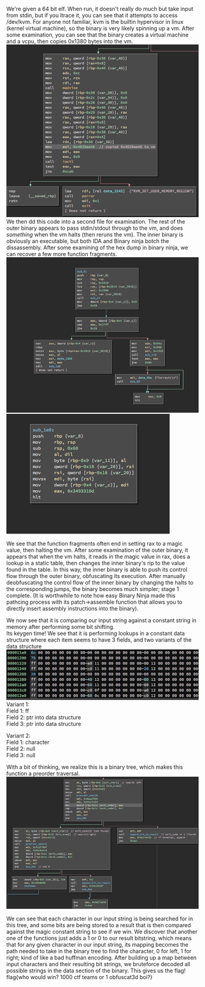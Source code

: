 We're given a 64 bit elf. When run, it doesn't really do much but take input from stdin, but if you ltrace it, you can see that it attempts to access /dev/kvm. For anyone not familiar, kvm is the builtin hypervisor in linux (kernel virtual machine), so the binary is very likely spinning up a vm. After some examination, you can see that the binary creates a virtual machine and a vcpu, then copies 0x1380 bytes into the vm. 
![](copied_region.png?raw=true)  
We then dd this code into a second file for examination. The rest of the outer binary appears to pass stdin/stdout through to the vm, and does *something* when the vm halts (then reruns the vm). The inner binary is obviously an executable, but both IDA and Binary ninja botch the dissassembly. After some examining of the hex dump in binary ninja, we can recover a few more function fragments.
![](broken_cfg.png?raw=true)
![](broken_cfg2.png?raw=true)

We see that the function fragments often end in setting rax to a magic value, then halting the vm. After some examination of the outer binary, it appears that when the vm halts, it reads in the magic value in rax, does a lookup in a static table, then changes the inner binary's rip to the value found in the table.
In this way, the inner binary is able to push its control flow through the outer binary, obfuscating its execution. After manually deobfuscating the control flow of the inner binary by changing the halts to the corresponding jumps, the binary becomes much simpler; stage 1 complete. (It is worthwhile to note how easy Binary Ninja made this pathcing process with its patch->assemble function that allows you to directly insert assembly instructions into the binary).  

We now see that it is comparing our input string against a constant string in memory after performing some bit shifting.   
Its keygen time!
We see that it is performing lookups in a constant data structure where each item seems to have 3 fields, and two variants of the data structure  
![](bin_tree.png?raw=true)  
Variant  1:  
Field 1: ff  
Field 2: ptr into data structure  
Field 3: ptr into data structure  

Variant 2:  
Field 1: character  
Field 2: null  
Field 3: null  

With a bit of thinking, we realize this is a binary tree, which makes this function a preorder traversal.
![](preorder_search.png?raw=true)  

We can see that each character in our input string is being searched for in this tree, and some bits are being stored to a result that is then compared against the magic constant string to see if we win. We discover that another one of the functions just adds a 1 or 0 to our result bitstring, which means that for any given character in our input string, its mapping becomes the path needed to take in the binary tree to find the character, 0 for left, 1 for right; kind of like a bad huffman encoding. After building up a map between input characters and their resulting bit strings, we bruteforce decoded all possible strings in the data section of the binary.
This gives us the flag!  
flag{who would win? 1000 ctf teams or 1 obfuscat3d boi?}



